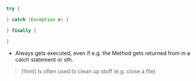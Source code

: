 ```java
try {

} catch (Exception e) {

} finally {

}
```

- Always gets executed, even if e.g. the Method gets returned from in a catch statement or sth.

> [!hint] Is often used to clean up stuff (e.g. close a file)


